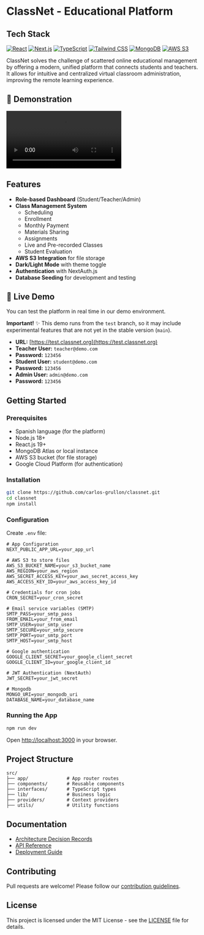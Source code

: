 # ClassNet - Educational Platform

## Tech Stack

[![React](https://img.shields.io/badge/React-19.0.0-%2361DAFB?logo=react)](https://reactjs.org)
[![Next.js](https://img.shields.io/badge/Next.js-15.3.1-black?logo=next.js)](https://nextjs.org)
[![TypeScript](https://img.shields.io/badge/TypeScript-5.0-blue?logo=typescript)](https://www.typescriptlang.org)
[![Tailwind CSS](https://img.shields.io/badge/Tailwind_CSS-3.0-38B2AC?logo=tailwind-css)](https://tailwindcss.com)
[![MongoDB](https://img.shields.io/badge/MongoDB-6.16.0-47A248?logo=mongodb)](https://www.mongodb.com)
[![AWS S3](https://img.shields.io/badge/AWS_SDK-3.830.0-FF9900?logo=amazon-aws)](https://aws.amazon.com/s3)

ClassNet solves the challenge of scattered online educational management by offering a modern, unified platform that connects students and teachers. It allows for intuitive and centralized virtual classroom administration, improving the remote learning experience.

## 🚀 Demonstration
![ClassNet Gif In Action](https://classnetbucket.s3.us-east-2.amazonaws.com/project_meta_data/Grabaciondepantalla2025-07-12alas2.36.06a.m.-ezgif.com-video-to-gif-converter.mov)

## Features

- **Role-based Dashboard** (Student/Teacher/Admin)
- **Class Management System**
  - Scheduling
  - Enrollment
  - Monthly Payment
  - Materials Sharing
  - Assignments
  - Live and Pre-recorded Classes
  - Student Evaluation
- **AWS S3 Integration** for file storage
- **Dark/Light Mode** with theme toggle
- **Authentication** with NextAuth.js
- **Database Seeding** for development and testing

## 🚀 Live Demo
You can test the platform in real time in our demo environment.

**Important!** ✨ This demo runs from the `test` branch, so it may include experimental features that are not yet in the stable version (`main`).

- **URL:** [https://test.classnet.org](https://test.classnet.org)
- **Teacher User:** `teacher@demo.com`
- **Password:** `123456`
- **Student User:** `student@demo.com`
- **Password:** `123456`
- **Admin User:** `admin@demo.com`
- **Password:** `123456`

## Getting Started

### Prerequisites
- Spanish language (for the platform)
- Node.js 18+
- React.js 19+
- MongoDB Atlas or local instance
- AWS S3 bucket (for file storage)
- Google Cloud Platform (for authentication)

### Installation
```bash
git clone https://github.com/carlos-grullon/classnet.git
cd classnet
npm install
```

### Configuration
Create `.env` file:
```env
# App Configuration
NEXT_PUBLIC_APP_URL=your_app_url

# AWS S3 to store files
AWS_S3_BUCKET_NAME=your_s3_bucket_name
AWS_REGION=your_aws_region
AWS_SECRET_ACCESS_KEY=your_aws_secret_access_key
AWS_ACCESS_KEY_ID=your_aws_access_key_id

# Credentials for cron jobs
CRON_SECRET=your_cron_secret

# Email service variables (SMTP)
SMTP_PASS=your_smtp_pass
FROM_EMAIL=your_from_email
SMTP_USER=your_smtp_user
SMTP_SECURE=your_smtp_secure
SMTP_PORT=your_smtp_port
SMTP_HOST=your_smtp_host

# Google authentication
GOOGLE_CLIENT_SECRET=your_google_client_secret
GOOGLE_CLIENT_ID=your_google_client_id

# JWT Authentication (NextAuth)
JWT_SECRET=your_jwt_secret

# Mongodb
MONGO_URI=your_mongodb_uri
DATABASE_NAME=your_database_name
```

### Running the App
```bash
npm run dev
```
Open [http://localhost:3000](http://localhost:3000) in your browser.

## Project Structure
```
src/
├── app/              # App router routes
├── components/       # Reusable components
├── interfaces/       # TypeScript types
├── lib/              # Business logic
├── providers/        # Context providers
├── utils/            # Utility functions
```

## Documentation
- [Architecture Decision Records](./docs/architecture.md)
- [API Reference](./docs/api.md)
- [Deployment Guide](./docs/deployment.md)

## Contributing
Pull requests are welcome! Please follow our [contribution guidelines](./CONTRIBUTING.md).

## License
This project is licensed under the MIT License - see the [LICENSE](./LICENSE) file for details.